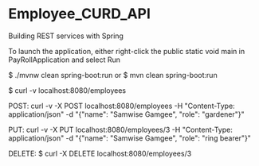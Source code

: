 # Employee_CURD_API
Building REST services with Spring

To launch the application, either right-click the public static void main in PayRollApplication and select Run

$ ./mvnw clean spring-boot:run
or
$ mvn clean spring-boot:run


$ curl -v localhost:8080/employees


POST:
curl -v -X POST localhost:8080/employees -H "Content-Type: application/json" -d "{\"name\": \"Samwise Gamgee\", \"role\": \"gardener\"}"

PUT:
curl -v -X PUT localhost:8080/employees/3 -H "Content-Type: application/json" -d "{\"name\": \"Samwise Gamgee\", \"role\": \"ring bearer\"}"

DELETE:
$ curl -X DELETE localhost:8080/employees/3

